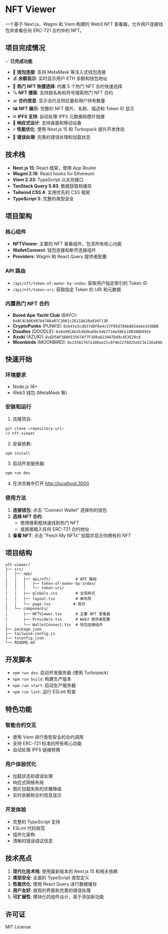 # NFT Viewer

一个基于 Next.js、Wagmi 和 Viem 构建的 Web3 NFT 查看器，允许用户连接钱包并查看任何 ERC-721 合约中的 NFT。

## 项目完成情况

✅ **已完成功能**
- 🔗 **钱包连接**: 支持 MetaMask 等注入式钱包连接
- 💰 **余额显示**: 实时显示用户 ETH 余额和钱包地址
- 🎨 **热门 NFT 快捷选择**: 内置 5 个热门 NFT 合约快速选择
- 🔍 **NFT 搜索**: 支持按名称和符号搜索热门 NFT 合约
- 📊 **合约信息**: 显示合约总供应量和用户持有数量
- 🖼️ **NFT 展示**: 完整的 NFT 图片、名称、描述和 Token ID 显示
- 🌐 **IPFS 支持**: 自动处理 IPFS 元数据和图片链接
- 📱 **响应式设计**: 支持桌面和移动设备
- ⚡ **性能优化**: 使用 Next.js 15 和 Turbopack 提升开发体验
- 🔧 **错误处理**: 完善的错误处理和加载状态

## 技术栈

- **Next.js 15**: React 框架，使用 App Router
- **Wagmi 2.16**: React hooks for Ethereum
- **Viem 2.33**: TypeScript 以太坊接口
- **TanStack Query 5.83**: 数据获取和缓存
- **Tailwind CSS 4**: 实用优先的 CSS 框架
- **TypeScript 5**: 完整的类型安全

## 项目架构

### 核心组件
- **NFTViewer**: 主要的 NFT 查看组件，包含所有核心功能
- **WalletConnect**: 钱包连接和断开连接组件
- **Providers**: Wagmi 和 React Query 提供者配置

### API 路由
- `/api/nft/token-of-owner-by-index`: 获取用户指定索引的 Token ID
- `/api/nft/token-uri`: 获取指定 Token 的 URI 和元数据

### 内置热门 NFT 合约
- **Bored Ape Yacht Club** (BAYC): `0xBC4CA0EdA7647A8aB7C2061c2E118A18a936f13D`
- **CryptoPunks** (PUNKS): `0xb47e3cd837dDF8e4c57F05d70Ab865de6e193BBB`
- **Doodles** (DOODLE): `0x8a90CAb2b38dba80c64b7734e58Ee1dB38B8992e`
- **Azuki** (AZUKI): `0xED5AF388653567Af7F388a6234A7Dd8c4E3E28c8`
- **Moonbirds** (MOONBIRD): `0x23581767a106ae21c074b2276D25e5C3e136a68b`

## 快速开始

### 环境要求
- Node.js 18+
- Web3 钱包 (MetaMask 等)

### 安装和运行

1. 克隆项目:
```bash
git clone <repository-url>
cd nft-viewer
```

2. 安装依赖:
```bash
npm install
```

3. 启动开发服务器:
```bash
npm run dev
```

4. 在浏览器中打开 [http://localhost:3000](http://localhost:3000)

### 使用方法

1. **连接钱包**: 点击 "Connect Wallet" 选择你的钱包
2. **选择 NFT 合约**: 
   - 使用搜索框快速找到热门 NFT
   - 或直接输入任何 ERC-721 合约地址
3. **查看 NFT**: 点击 "Fetch My NFTs" 加载并显示你拥有的 NFT

## 项目结构

```
nft-viewer/
├── src/
│   ├── app/
│   │   ├── api/nft/           # API 路由
│   │   │   ├── token-of-owner-by-index/
│   │   │   └── token-uri/
│   │   ├── globals.css        # 全局样式
│   │   ├── layout.tsx         # 根布局
│   │   └── page.tsx          # 首页
│   └── components/
│       ├── NFTViewer.tsx      # 主要 NFT 查看器
│       ├── Providers.tsx      # Web3 提供者配置
│       └── WalletConnect.tsx  # 钱包连接组件
├── package.json
├── tailwind.config.js
├── tsconfig.json
└── README.md
```

## 开发脚本

- `npm run dev`: 启动开发服务器 (使用 Turbopack)
- `npm run build`: 构建生产版本
- `npm run start`: 启动生产服务器
- `npm run lint`: 运行 ESLint 检查

## 特色功能

### 智能合约交互
- 使用 Viem 进行类型安全的合约调用
- 支持 ERC-721 标准的所有核心功能
- 自动处理 IPFS 链接转换

### 用户体验优化
- 加载状态和错误处理
- 响应式网格布局
- 图片加载失败的优雅降级
- 实时余额和合约信息显示

### 开发体验
- 完整的 TypeScript 支持
- ESLint 代码规范
- 组件化架构
- 清晰的错误调试信息

## 技术亮点

1. **现代化技术栈**: 使用最新版本的 Next.js 15 和相关依赖
2. **类型安全**: 全面的 TypeScript 类型定义
3. **性能优化**: 使用 React Query 进行数据缓存
4. **用户友好**: 直观的界面和完善的错误处理
5. **可扩展性**: 模块化的组件设计，易于添加新功能

## 许可证

MIT License
